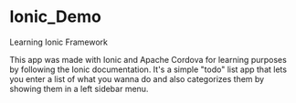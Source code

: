 # Ionic_Demo
Learning Ionic Framework

This app was made with Ionic and Apache Cordova for learning purposes by following the Ionic documentation. It's a simple "todo" list app that lets you enter a list of what you wanna do and also categorizes them by showing them in a left sidebar menu.

